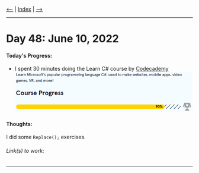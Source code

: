 [<--](../Days/Day47.md) | [Index](../README.md) | [-->](../Days/Day49.md)
____
# Day 48: June 10, 2022
#### Today's Progress:
- I spent 30 minutes doing the Learn C# course by [Codecademy](https://www.codecademy.com/learn/learn-c-sharp)<br>
![CsharpProgress90.png](../Attachments-DOC/CsharpProgress90.png)

#### Thoughts:
I did some `Replace();` exercises. 

###### Link(s) to work:

___
